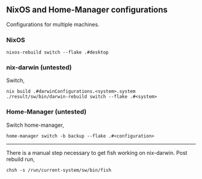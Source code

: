 ## NixOS and Home-Manager configurations

Configurations for multiple machines.

### NixOS

``` 
nixos-rebuild switch --flake .#desktop
```

### nix-darwin (untested)

Switch,
``` 
nix build .#darwinConfigurations.<system>.system
./result/sw/bin/darwin-rebuild switch --flake .#<system>
```

### Home-Manager (untested)
Switch home-manager,
``` 
home-manager switch -b backup --flake .#<configuration>
```

--- 
There is a manual step necessary to get fish working on nix-darwin.
Post rebuild run,
```
chsh -s /run/current-system/sw/bin/fish
```
